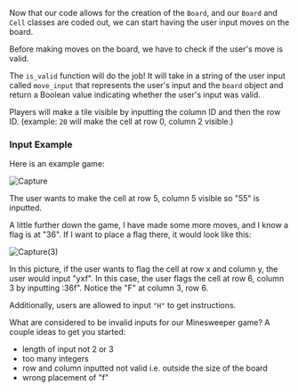 Now that our code allows for the creation of the `Board`, and our `Board` and `Cell` classes are coded out, we can start having the user input moves on the board.

Before making moves on the board, we have to check if the user's move is valid.

The `is_valid` function will do the job! It will take in a string of the user input called `move_input` that represents the user's input and the `board` object and return a Boolean value indicating whether the user's input was valid. 

Players will make a tile visible by inputting the column ID and then the row ID. (example: `20` will make the cell at row 0, column 2 visible.)

### Input Example

Here is an example game: 

![Capture](C:\Users\kevin\Documents\Programming\Darlene\Rewritten\Minesweeper\Minesweeper\Capture.PNG)

The user wants to make the cell at row 5, column 5 visible so "55" is inputted.

A little further down the game, I have made some more moves, and I know a flag is at "36". If I want to place a flag there, it would look like this:

![Capture(3)](C:\Users\kevin\Documents\Programming\Darlene\Rewritten\Minesweeper\Minesweeper\Capture(3).PNG)

In this picture, if the user wants to flag the cell at row x and column y, the user would input "yxf". In this case, the user flags the cell at row 6, column 3 by inputting :36f". Notice the "F" at column 3, row 6. 

Additionally, users are allowed to input `"H"` to get instructions.

What are considered to be invalid inputs for our Minesweeper game? A couple ideas to get you started:

* length of input not 2 or 3
* too many integers
* row and column inputted not valid i.e. outside the size of the board
* wrong placement of "f"